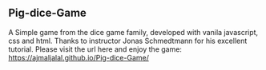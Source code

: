 ## Pig-dice-Game
A Simple game from the dice game family, developed with vanila javascript, css and html. Thanks to instructor Jonas Schmedtmann for his excellent tutorial.
Please visit the url here and enjoy the game: https://ajmaljalal.github.io/Pig-dice-Game/ 
